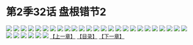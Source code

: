 # 第2季32话 盘根错节2
![](https://s1.baozimh.com/scomic/sanyanxiaotianlu-samanhua/0/472-12xo/1.jpg)
![](https://s1.baozimh.com/scomic/sanyanxiaotianlu-samanhua/0/472-12xo/2.jpg)
![](https://s1.baozimh.com/scomic/sanyanxiaotianlu-samanhua/0/472-12xo/3.jpg)
![](https://s1.baozimh.com/scomic/sanyanxiaotianlu-samanhua/0/472-12xo/4.jpg)
![](https://s1.baozimh.com/scomic/sanyanxiaotianlu-samanhua/0/472-12xo/5.jpg)
![](https://s1.baozimh.com/scomic/sanyanxiaotianlu-samanhua/0/472-12xo/6.jpg)
![](https://s1.baozimh.com/scomic/sanyanxiaotianlu-samanhua/0/472-12xo/7.jpg)
![](https://s1.baozimh.com/scomic/sanyanxiaotianlu-samanhua/0/472-12xo/8.jpg)
![](https://s1.baozimh.com/scomic/sanyanxiaotianlu-samanhua/0/472-12xo/9.jpg)
![](https://s1.baozimh.com/scomic/sanyanxiaotianlu-samanhua/0/472-12xo/10.jpg)
![](https://s1.baozimh.com/scomic/sanyanxiaotianlu-samanhua/0/472-12xo/11.jpg)
![](https://s1.baozimh.com/scomic/sanyanxiaotianlu-samanhua/0/472-12xo/12.jpg)
![](https://s1.baozimh.com/scomic/sanyanxiaotianlu-samanhua/0/472-12xo/13.jpg)
![](https://s1.baozimh.com/scomic/sanyanxiaotianlu-samanhua/0/472-12xo/14.jpg)
![](https://s1.baozimh.com/scomic/sanyanxiaotianlu-samanhua/0/472-12xo/15.jpg)
![](https://s1.baozimh.com/scomic/sanyanxiaotianlu-samanhua/0/472-12xo/16.jpg)
![](https://s1.baozimh.com/scomic/sanyanxiaotianlu-samanhua/0/472-12xo/17.jpg)
![](https://s1.baozimh.com/scomic/sanyanxiaotianlu-samanhua/0/472-12xo/18.jpg)
![](https://s1.baozimh.com/scomic/sanyanxiaotianlu-samanhua/0/472-12xo/19.jpg)
![](https://s1.baozimh.com/scomic/sanyanxiaotianlu-samanhua/0/472-12xo/20.jpg)
![](https://s1.baozimh.com/scomic/sanyanxiaotianlu-samanhua/0/472-12xo/21.jpg)
![](https://s1.baozimh.com/scomic/sanyanxiaotianlu-samanhua/0/472-12xo/22.jpg)
![](https://s1.baozimh.com/scomic/sanyanxiaotianlu-samanhua/0/472-12xo/23.jpg)
![](https://s1.baozimh.com/scomic/sanyanxiaotianlu-samanhua/0/472-12xo/24.jpg)
![](https://s1.baozimh.com/scomic/sanyanxiaotianlu-samanhua/0/472-12xo/25.jpg)
![](https://s1.baozimh.com/scomic/sanyanxiaotianlu-samanhua/0/472-12xo/26.jpg)
![](https://s1.baozimh.com/scomic/sanyanxiaotianlu-samanhua/0/472-12xo/27.jpg)
![](https://s1.baozimh.com/scomic/sanyanxiaotianlu-samanhua/0/472-12xo/28.jpg)
![](https://s1.baozimh.com/scomic/sanyanxiaotianlu-samanhua/0/472-12xo/29.jpg)
![](https://s1.baozimh.com/scomic/sanyanxiaotianlu-samanhua/0/472-12xo/30.jpg)
![](https://s1.baozimh.com/scomic/sanyanxiaotianlu-samanhua/0/472-12xo/31.jpg)
[【上一章】](./472.md)
[【目录】](./README.md)
[【下一章】](./474.md)
